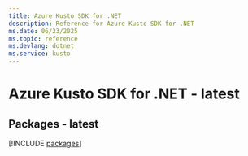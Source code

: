 ```yaml
---
title: Azure Kusto SDK for .NET
description: Reference for Azure Kusto SDK for .NET
ms.date: 06/23/2025
ms.topic: reference
ms.devlang: dotnet
ms.service: kusto
---
```

# Azure Kusto SDK for .NET - latest
## Packages - latest
[!INCLUDE [packages](kusto-index.md)]